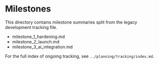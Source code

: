 # Milestones

This directory contains milestone summaries split from the legacy development tracking file.

- milestone_1_hardening.md
- milestone_2_launch.md
- milestone_3_ai_integration.md

For the full index of ongoing tracking, see `../planning/tracking/index.md`.
